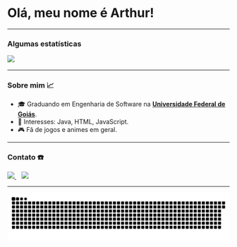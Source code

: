 # Olá, meu nome é Arthur!

---

### Algumas estatísticas 

<p align="left">
    <a href="https://github.com/anuraghazra/github-readme-stats">
      <img src="https://github-readme-stats.vercel.app/api/top-langs/?username=ArthurFariaPeixoto&layout=compact&theme=synthwave">
    </a>
</p>

---

### Sobre mim  :chart_with_upwards_trend:

- 🎓 Graduando em Engenharia de Software na <a href = https://www.ufg.br/> **Universidade Federal de Goiás**</a>.
- 🎯 Interesses: Java, HTML, JavaScript. 
- 🎮 Fã de jogos e animes em geral.

---

### Contato :phone:

<p align="left">
    <a href="mailto:arthurfpeixoto@gmail.com">
        <img src="https://img.shields.io/badge/gmail-D14836?&style=for-the-badge&logo=gmail&logoColor=white&link=mailto:arthurfpeixoto@gmail.com">
    </a>
    &nbsp;&nbsp;
    <a href="https://www.instagram.com/arthur_fariap/">
        <img src="https://img.shields.io/badge/-Instagram-%23E4405F?style=for-the-badge&logo=instagram&logoColor=white">
    </a>
</p>

---

![Snake animation](https://github.com/ArthurFariaPeixoto/ArthurFariaPeixoto/blob/output/github-contribution-grid-snake.svg)


